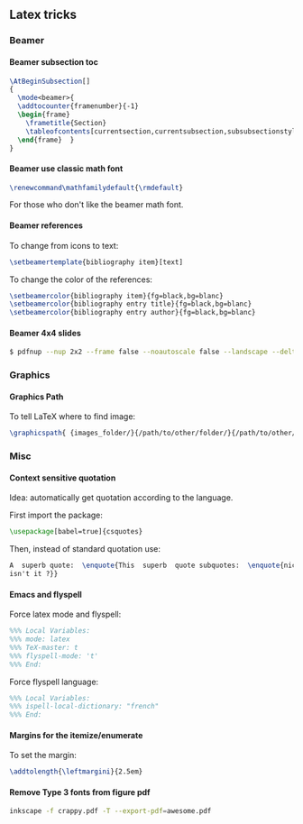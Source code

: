 ## Latex tricks

### Beamer
#### Beamer subsection toc

```latex
\AtBeginSubsection[]
{
  \mode<beamer>{
  \addtocounter{framenumber}{-1}
  \begin{frame}
    \frametitle{Section}
    \tableofcontents[currentsection,currentsubsection,subsubsectionstyle=show/show/shaded/shaded]
  \end{frame}  }
}
```

#### Beamer use classic math font

```latex
\renewcommand\mathfamilydefault{\rmdefault} 
```

For those who don't like the beamer math font.

#### Beamer references
To change from icons to text:

```latex
\setbeamertemplate{bibliography item}[text]
```

To change the color of the references:
```latex
\setbeamercolor{bibliography item}{fg=black,bg=blanc}
\setbeamercolor{bibliography entry title}{fg=black,bg=blanc}
\setbeamercolor{bibliography entry author}{fg=black,bg=blanc}
```

#### Beamer 4x4 slides

```bash
$ pdfnup --nup 2x2 --frame false --noautoscale false --landscape --delta "0.2cm 0.3cm" --scale 1 SOURCE.pdf --outfile TARGET.pdf
```



### Graphics
#### Graphics Path
To tell LaTeX where to find image:
```latex
\graphicspath{ {images_folder/}{/path/to/other/folder/}{/path/to/other/folder2/} }
```


### Misc

#### Context sensitive quotation
Idea: automatically get quotation according to the language.

First import the package:
```latex
\usepackage[babel=true]{csquotes}
```

Then, instead of standard quotation use:
```latex
A  superb quote:  \enquote{This  superb  quote subquotes:  \enquote{nice
isn't it ?}}
```


#### Emacs and flyspell

Force latex mode and flyspell:
```latex
%%% Local Variables: 
%%% mode: latex
%%% TeX-master: t
%%% flyspell-mode: 't'
%%% End: 
```



Force flyspell language:
```latex
%%% Local Variables: 
%%% ispell-local-dictionary: "french"
%%% End: 
```


#### Margins for the itemize/enumerate

To set the margin:
```latex
\addtolength{\leftmargini}{2.5em} 
```

#### Remove Type 3 fonts from figure pdf 

```bash
inkscape -f crappy.pdf -T --export-pdf=awesome.pdf
```

